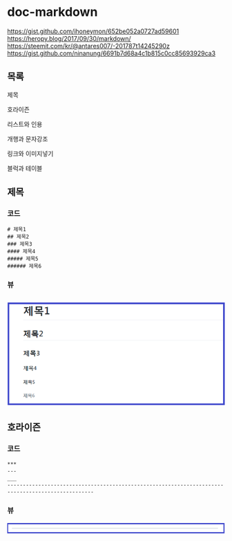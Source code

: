 # doc-markdown

https://gist.github.com/ihoneymon/652be052a0727ad59601
https://heropy.blog/2017/09/30/markdown/
https://steemit.com/kr/@antares007/-201787t14245290z
https://gist.github.com/ninanung/6691b7d68a4c1b815c0cc85693929ca3

## 목록
제목

호라이즌

리스트와 인용

개행과 문자강조

링크와 이미지넣기

블럭과 테이블

## 제목
### 코드
```markup
# 제목1
## 제목2
### 제목3
#### 제목4
##### 제목5
###### 제목6
```

### 뷰
![텍스트](https://github.com/justsoo/doc-markdown/blob/master/images/title_1.PNG?raw=true)
--------------------------------------------------------------------------------------------------

## 호라이즌
### 코드
```markup
***
---
___
--------------------------------------------------------------------------------------------------
```
### 뷰
![텍스트](https://github.com/justsoo/doc-markdown/blob/master/images/horizion_1.PNG?raw=true)
